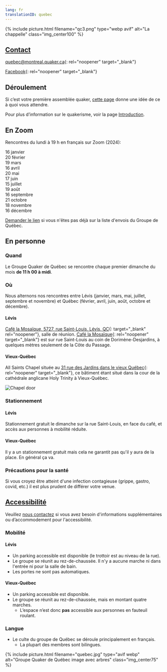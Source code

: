 ```yaml
---
lang: fr
translationID: quebec
---
```

{% include picture.html filename="qc3.png" type="webp avif" alt="La chappelle" class="img_center100" %}

## [Contact](/contact-fr)
[quebec@montreal.quaker.ca](mailto:quebec@montreal.quaker.ca){: rel="noopener" target="_blank"}

[Facebook](https://www.facebook.com/QuakersQuebecCanada/){: rel="noopener" target="_blank"}

## Déroulement
Si c’est votre première assemblée quaker, [cette page](/à_propos) donne une idée de ce à quoi vous attendre.

Pour plus d’information sur le quakerisme, voir la page [Introduction](/intro-fr).

## En Zoom
Rencontres du lundi à 19&nbsp;h en français sur Zoom (2024):

16 janvier  
20 février  
19 mars  
16 avril  
20 mai  
17 juin  
15 juillet  
19 août  
16 septembre  
21 octobre  
18 novembre  
16 décembre  

[Demander le lien](mailto:quebec@montreal.quaker.ca) si vous n'êtes pas déjà sur la liste d'envois du Groupe de Québec.

## En personne
### Quand
Le Groupe Quaker de Québec se rencontre chaque premier dimanche du mois **de 11 h 00 à midi**.

### Où
Nous alternons nos rencontres entre Lévis (janvier, mars, mai, juillet, septembre et novembre) et Québec (février, avril, juin, août, octobre et décembre).

#### Lévis
[Café la Mosaïque, 5727, rue Saint-Louis, Lévis, QC](https://goo.gl/maps/HYYEYV92bwR3Wujp6){: target="_blank" rel="noopener"}, salle de réunion. [Café la Mosaïque](http://cafelamosaique.org/){: rel="noopener" target="_blank"} est sur rue Saint-Louis au coin de Dorimène-Desjardins, à quelques mètres seulement de la Côte du Passage.

#### Vieux-Québec
All Saints Chapel située au [31 rue des Jardins dans le vieux Québec](https://maps.app.goo.gl/NNHaVfcmDpb2o5oo6){: rel="noopener" target="_blank"}, ce bâtiment étant situé dans la cour de la cathédrale anglicane Holy Trinity à Vieux-Québec.

![Chapel door](/assets/images/QC_chapel_door.avif)

### Stationnement
#### Lévis
Stationnement gratuit le dimanche sur la rue Saint-Louis, en face du café, et accès aux personnes à mobilité réduite. 

#### Vieux-Québec
Il y a un stationnement gratuit mais cela ne garantit pas qu'il y aura de la place. En général ça va.

### Précautions pour la santé <span class="stanchor"><a name="consignes"></a></span>

Si vous croyez être atteint d'une infection contagieuse (grippe, gastro, covid, etc.) il est plus prudent de différer votre venue.

## [Accessibilité](/accessibilité) <span class="stanchor"><a name="accessibilité"></a></span>
Veuillez [nous contactez](/contact-fr) si vous avez besoin d'informations supplémentaires ou d’accommodement pour l'accessibilité.
### Mobilité
#### Lévis
* Un parking accessible est disponible (le trottoir est au niveau de la rue).
* Le groupe se réunit au rez-de-chaussée. Il n'y a aucune marche ni dans l'entrée ni pour la salle de bain.
* Les portes ne sont pas automatiques.

#### Vieux-Québec
* Un parking accessible est disponible.
* Le groupe se réunit au rez-de-chaussée, mais en montant quatre marches.
  * L’espace n’est donc **pas** accessible aux personnes en fauteuil roulant.

### Langue
* Le culte du groupe de Québec se déroule principalement en français.
  * La plupart des membres sont bilingues.

{% include picture.html filename="quebec.jpg" type="avif webp" alt="Groupe Quaker de Québec image avec arbres" class="img_center75" %}
